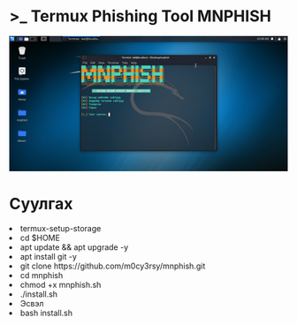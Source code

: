 <h1> >_ Termux Phishing Tool MNPHISH </h1>

<img src="https://github.com/m0cy3rsy/mnphish/blob/main/sc.jpg">

<h1> Суулгах </h1>

<li> termux-setup-storage </li>

<li> cd $HOME </li>

<li> apt update && apt upgrade -y </li>

<li> apt install git -y </li>

<li> git clone https://github.com/m0cy3rsy/mnphish.git </li>

<li> cd mnphish </li>

<li> chmod +x mnphish.sh </li>

<li> ./install.sh </li>

<li> Эсвэл </li>

<li> bash install.sh </li>

